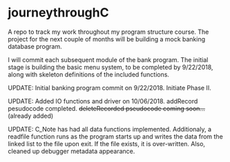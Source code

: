# journeythroughC

A repo to track my work throughout my program structure course.  The project for
the next couple of months will be building a mock banking database program.

I will commit each subsequent module of the bank program.  The initial stage is
building the basic menu system, to be completed by 9/22/2018, along with
skeleton definitions of the included functions.

UPDATE: Initial banking program commit on 9/22/2018.  Initiate Phase II.

UPDATE: Added IO functions and driver on 10/06/2018.  addRecord pesudocode
completed.  ~~deleteRecorded pseudocode coming soon...~~ (already added)



UPDATE: C_Note has had all data functions implemented.  Additionaly, a readfile function 
runs as the program starts up and writes the data from the linked list to the file
upon exit.  If the file exists, it is over-written.  Also, cleaned up debugger metadata
appearance.
